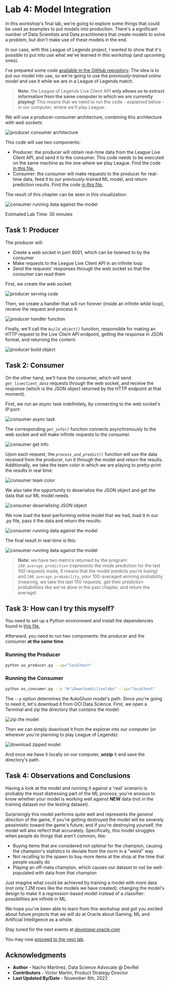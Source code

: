 # Lab 4: Model Integration

In this workshop's final lab, we're going to explore some things that could be used as examples to put models into production. There's a significant number of Data Scientists and Data practitioners that create models to solve a problem, but don't make use of these models in the end. 

In our case, with this League of Legends project, I wanted to show that it's possible to put into use what we've learned in this workshop (and upcoming ones).

I've prepared some code [available in the GitHub repository](../../../src/). The idea is to put our model into use, so we're going to use the *previously-trained online model* and use it while we are in a League of Legends match.

> **Note**: the League of Legends Live Client API **only allows us to extract information from the same computer in which we are currently playing!** This means that we need to run the code - explained below - in our computer, where we'll play League.

We will use a producer-consumer architecture, combining this architecture with *web sockets*:

![producer consumer architecture](./images/producer_consumer_architecture.jpg)

This code will use two components:
- Producer: the producer will obtain real-time data from the League Live Client API, and send it to the consumer. This code needs to be executed on the same machine as the one where we play League. Find the code [in this file.](../../../src/ws_producer.py)
- Consumer: the consumer will make requests to the producer for real-time data, feed it to our previously-trained ML model, and return prediction results. Find the code [in this file.](../../../src/ws_consumer.py)

The result of this chapter can be seen in this visualization:

![consumer running data against the model](./images/realtime.gif)

Estimated Lab Time: 30 minutes

## Task 1: Producer

The producer will:
- Create a web socket in port 8001, which can be listened to by the consumer
- Make requests to the League Live Client API in an infinite loop
- Send the requests' responses through the web socket so that the consumer can read them

First, we create the web socket:

![producer serving code](./images/producer_serve.png)

Then, we create a handler that will run forever (inside an infinite _while_ loop), receive the request and process it:

![producer handler function](./images/producer_handler.png)

Finally, we'll call the _`build_object()`_ function, responsible for making an HTTP request to the Live Client API endpoint, getting the response in JSON format, and returning the content:

![producer build object](./images/producer_build_object.png)

## Task 2: Consumer

On the other hand, we'll have the consumer, which will send _`get_liveclient_data`_ requests through the web socket, and receive the response (which is the JSON object returned by the HTTP endpoint at that moment).

First, we run an _async_ task indefinitely, by connecting to the web socket's IP:port:

![consumer async task](./images/consumer_asyncio.png)

The corresponding _`get_info()`_ function connects asynchronously to the web socket and will make infinite requests to the consumer.

![consumer get info](./images/consumer_get_info.png)

Upon each request, the _`process_and_predict()`_ function will use the data received from the producer, run it through the model and return the results. Additionally, we take the team color in which we are playing to pretty-print the results in real time:

![consumer team color](./images/consumer_process_1.png)

We also take the opportunity to deserialize the JSON object and get the data that our ML model needs. 

![consumer deserializing JSON object](./images/consumer_deserialize.png)

We now load the best-performing online model that we had, load it in our _.py_ file, pass it the data and return the results:

![consumer running data against the model](./images/consumer_run_model.png)

The final result in real-time is this:

![consumer running data against the model](./images/realtime.gif)

> **Note**: we have two metrics returned by the program: _`100_average_prediction`_ (represents the mode prediction for the last 100 requests made, 0 means that the model predicts you're losing) and _`100_average_probability`_, your 100-averaged winning probability (meaning, we take the last 100 requests, get their prediction probabilities like we've done in the past chapter, and return the average)

## Task 3: How can I try this myself?

You need to set up a Python environment and install the dependencies found in [this file.](../../../src/requirements_autogluon.txt)

Afterward, you need to run two components: the producer and the consumer **at the same time**.

### Running the Producer

```bash
python ws_producer.py --ip="localhost"
```

### Running the Consumer

```bash
python ws_consumer.py --p "H:\Downloads\livelabs" --ip="localhost"
```

The _`--p`_ option determines the AutoGluon model's path. Since you're going to need it, let's download it from OCI Data Science. First, we open a Terminal and zip the directory that contains the model:

![zip the model](./images/zip_model.png)

Then we can simply download it from the explorer into our computer (or wherever you're planning to play League of Legends):

![download zipped model](./images/download_zipped_model.png)

And once we have it locally on our computer, **unzip** it and save the directory's path.

## Task 4: Observations and Conclusions

Having a look at the model and running it against a 'real' scenario is probably the most distressing part of the ML process; you're anxious to know whether your model is working well against **NEW** data (not in the training dataset nor the testing dataset). 

Surprisingly this model performs quite well and represents the *general direction* of the game, if you're getting destroyed the model will be severely pessimistic toward the game's future; and if you're destroying yourself, the model will also reflect that accurately. Specifically, this model struggles when people do things that aren't common, like:
- Buying items that are considered not optimal for the champion, causing the champion's statistics to deviate from the norm in a "weird" way
- Not recalling to the spawn to buy more items at the shop at the time that people usually do
- Playing an off-meta champion, which causes our dataset to not be well-populated with data from that champion

Just imagine what could be achieved by training a model with more data (not only 1.2M rows like the models we have created); changing the model's design to make it a regression-based model instead of a classifier: possibilities are infinite in ML.

We hope you've been able to learn from this workshop and got you excited about future projects that we will do at Oracle about Gaming, ML and Artificial Intelligence as a whole.

Stay tuned for the next events at [developer.oracle.com](https://developer.oracle.com/community/events.html)

You may now [proceed to the next lab](#next).

## Acknowledgments

* **Author** - Nacho Martinez, Data Science Advocate @ DevRel
* **Contributors** -  Victor Martin, Product Strategy Director
* **Last Updated By/Date** - November 8th, 2022
